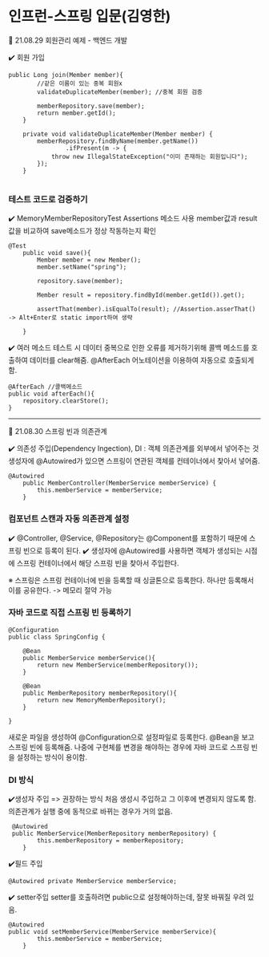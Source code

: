 # 인프런-스프링 입문(김영한)

:calendar: 21.08.29 회원관리 예제 - 백엔드 개발  

:heavy_check_mark: 회원 가입
```
public Long join(Member member){
        //같은 이름이 있는 중복 회원x
        validateDuplicateMember(member); //중복 회원 검증

        memberRepository.save(member);
        return member.getId();
    }

    private void validateDuplicateMember(Member member) {
        memberRepository.findByName(member.getName())
                .ifPresent(m -> {
            throw new IllegalStateException("이미 존재하는 회원입니다");
        });
    }
    
```
### 테스트 코드로 검증하기
:heavy_check_mark: MemoryMemberRepositoryTest
Assertions 메소드 사용
member값과 result값을 비교하여 save메소드가 정상 작동하는지 확인

```
@Test
    public void save(){
        Member member = new Member();
        member.setName("spring");

        repository.save(member);

        Member result = repository.findById(member.getId()).get();

        assertThat(member).isEqualTo(result); //Assertion.asserThat() -> Alt+Enter로 static import하여 생략

    }
```
    
:heavy_check_mark: 여러 메소드 테스트 시 데이터 중복으로 인한 오류를 제거하기위해 콜백 메소드를 호출하여 데이터를 clear해줌.
@AfterEach 어노테이션을 이용하여 자동으로 호출되게 함.
```
@AfterEach //콜백메소드
public void afterEach(){
    repository.clearStore();
}
```

-------------

:calendar: 21.08.30 스프링 빈과 의존관계

:heavy_check_mark: 의존성 주입(Dependency Ingection), DI : 객체 의존관계를 외부에서 넣어주는 것
생성자에 @Autowired가 있으면 스프링이 연관된 객체를 컨테이너에서 찾아서 넣어줌.

```
@Autowired
    public MemberController(MemberService memberService) {
        this.memberService = memberService;
    }
```

### 컴포넌트 스캔과 자동 의존관계 설정
:heavy_check_mark: @Controller, @Service, @Repository는 @Component를 포함하기 때문에 스프링 빈으로 등록이 된다. 
:heavy_check_mark: 생성자에 @Autowired를 사용하면 객체가 생성되는 시점에 스프링 컨테이너에서 해당 스프링 빈을 찾아서 주입한다. 

※ 스프링은 스프링 컨테이너에 빈을 등록할 때 싱글톤으로 등록한다. 하나만 등록해서 이를 공유한다. -> 메모리 절약 가능

### 자바 코드로 직접 스프링 빈 등록하기

```
@Configuration
public class SpringConfig {

    @Bean
    public MemberService memberService(){
        return new MemberService(memberRepository());
    }

    @Bean
    public MemberRepository memberRepository(){
        return new MemoryMemberRepository();
    }

}

```
새로운 파일을 생성하여 @Configuration으로 설정파일로 등록한다.
@Bean을 보고 스프링 빈에 등록해줌.
나중에 구현체를 변경을 해야하는 경우에 자바 코드로 스프링 빈을 설정하는 방식이 용이함.
 
 
### DI 방식
 
:heavy_check_mark:생성자 주입
=> 권장하는 방식
처음 생성시 주입하고 그 이후에 변경되지 않도록 함. 의존관계가 실행 중에 동적으로 바뀌는 경우가 거의 없음.

```
 @Autowired
 public MemberService(MemberRepository memberRepository) { 
        this.memberRepository = memberRepository;
    }
```

:heavy_check_mark:필드 주입

``` 
@Autowired private MemberService memberService;
```

:heavy_check_mark: setter주입
setter를 호출하려면 public으로 설정해야하는데, 잘못 바꿔질 우려 있음.

```
@Autowired
public void setMemberService(MemberService memberService){
        this.memberService = memberService;
    }
```
